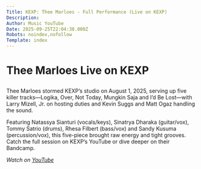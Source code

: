 ```yaml
---
Title: KEXP: Thee Marloes - Full Performance (Live on KEXP)
Description: 
Author: Music YouTube
Date: 2025-09-25T22:04:38.000Z
Robots: noindex,nofollow
Template: index
---
```

<h1>
  
  
  Thee Marloes Live on KEXP
</h1>

<p>Thee Marloes stormed KEXP’s studio on August 1, 2025, serving up five killer tracks—Logika, Over, Not Today, Mungkin Saja and I’d Be Lost—with Larry Mizell, Jr. on hosting duties and Kevin Suggs and Matt Ogaz handling the sound.  </p>

<p>Featuring Natassya Sianturi (vocals/keys), Sinatrya Dharaka (guitar/vox), Tommy Satrio (drums), Rhesa Filbert (bass/vox) and Sandy Kusuma (percussion/vox), this five-piece brought raw energy and tight grooves. Catch the full session on KEXP’s YouTube or dive deeper on their Bandcamp.</p>

<p><em>Watch on <a href="https://www.youtube.com/watch?v=nn_GoMXWeIc" rel="noopener noreferrer">YouTube</a></em></p>


